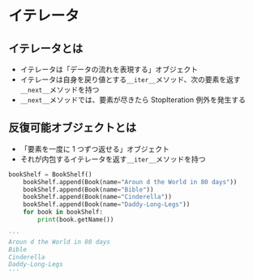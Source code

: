# イテレータ

## イテレータとは

- イテレータは「データの流れを表現する」オブジェクト
- イテレータは自身を戻り値とする`__iter__`メソッド、次の要素を返す`__next__`メソッドを持つ
- `__next__`メソッドでは、要素が尽きたら StopIteration 例外を発生する

## 反復可能オブジェクトとは

- 「要素を一度に 1 つずつ返せる」オブジェクト
- それが内包するイテレータを返す`__iter__`メソッドを持つ

```python
bookShelf = BookShelf()
    bookShelf.append(Book(name="Aroun d the World in 80 days"))
    bookShelf.append(Book(name="Bible"))
    bookShelf.append(Book(name="Cinderella"))
    bookShelf.append(Book(name="Daddy-Long-Legs"))
    for book in bookShelf:
        print(book.getName())

'''
Aroun d the World in 80 days
Bible
Cinderella
Daddy-Long-Legs
'''
```
